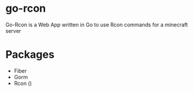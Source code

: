 # go-rcon
Go-Rcon is a Web App written in Go to use Rcon commands for a minecraft server

# Packages
- Fiber
- Gorm
- Rcon ()